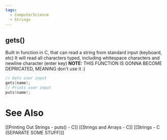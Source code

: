 ```yaml
---
tags:
  - ComputerScience
  - Strings
---
```


## gets()
Built in function in C, that can read a string from standard input (keyboard, etc)
It will read all characters typed, including whitespace characters and newline character (enter key)
**NOTE:** THIS FUNCTION IS GONNA BECOME DEPRICATED, MEANING don't use it :)

```c showlinenumbers
// Gets user input
gets(name);
// Prints user input
puts(name);
```

# See Also
[[Printing Out Strings - puts() - C]]
[[Strings and Arrays - C]]
[[Strings - C (SEPARATE SOME STUFF)]]
